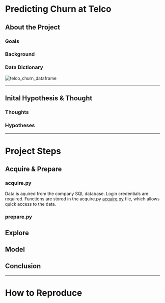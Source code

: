 # **Predicting Churn at Telco**

## About the Project
### Goals
### Background
### Data Dictionary
![telco_churn_dataframe](https://i.pinimg.com/originals/94/f3/bc/94f3bcb57a2a2ce1755337dc684b54c1.png)
****
## Inital Hypothesis & Thought
### Thoughts
### Hypotheses
****
# **Project Steps**
## Acquire & Prepare
### acquire.py
Data is aquired from the company SQL database. Login credentials are required. Functions are stored in the acquire.py [acquire.py](https://github.com/ThompsonBethany01/Telco_Churn/blob/master/acquire.py) file, which allows quick access to the data.
### prepare.py

## Explore

## Model

## Conclusion
****
# **How to Reproduce**
